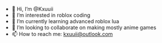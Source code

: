 - 👋 Hi, I’m @Kxuuii
- 👀 I’m interested in roblox coding
- 🌱 I’m currently learning advanced roblox lua
- 💞️ I’m looking to collaborate on making mostly anime games 
- 📫 How to reach me: kxuuii@outlook.com



